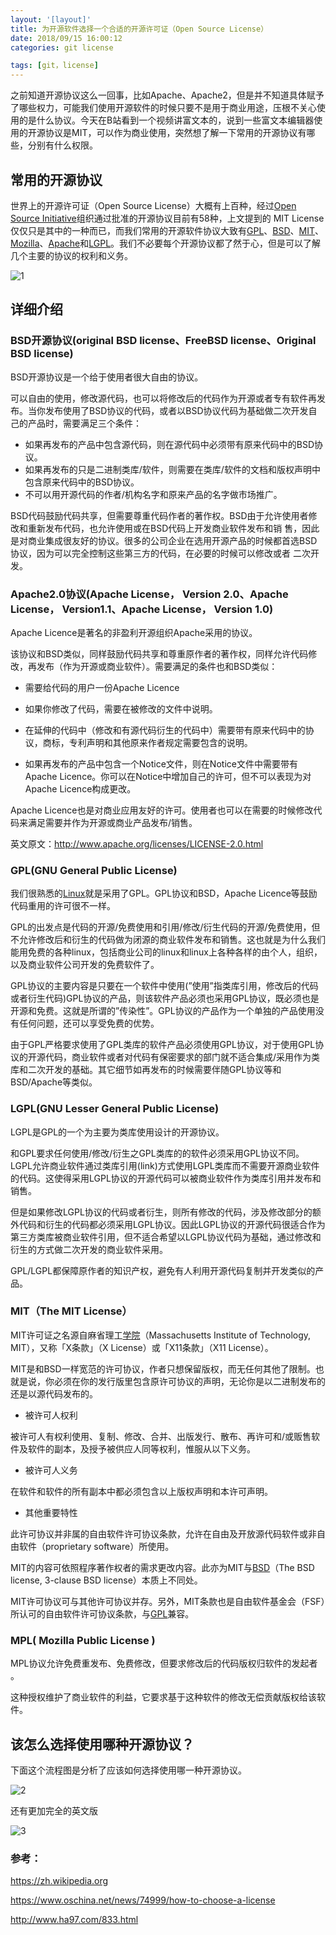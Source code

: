```yaml
---
layout: '[layout]'
title: 为开源软件选择一个合适的开源许可证（Open Source License）
date: 2018/09/15 16:00:12
categories: git license

tags: [git，license]
---
```


之前知道开源协议这么一回事，比如Apache、Apache2，但是并不知道具体赋予了哪些权力，可能我们使用开源软件的时候只要不是用于商业用途，压根不关心使用的是什么协议。今天在B站看到一个视频讲富文本的，说到一些富文本编辑器使用的开源协议是MIT，可以作为商业使用，突然想了解一下常用的开源协议有哪些，分别有什么权限。

## 常用的开源协议

世界上的开源许可证（Open Source License）大概有上百种，经过[Open Source Initiative](http://www.opensource.org/licenses/alphabetical)组织通过批准的开源协议目前有58种，上文提到的 MIT License 仅仅只是其中的一种而已，而我们常用的开源软件协议大致有[GPL](http://www.gnu.org/licenses/gpl.html)、[BSD](http://en.wikipedia.org/wiki/BSD_licenses)、[MIT](http://en.wikipedia.org/wiki/MIT_License)、[Mozilla](http://www.mozilla.org/MPL/)、[Apache](http://www.apache.org/licenses/LICENSE-2.0)和[LGPL](http://www.gnu.org/copyleft/lesser.html)。我们不必要每个开源协议都了然于心，但是可以了解几个主要的协议的权利和义务。

![1](/1.jpg)

## 详细介绍

### BSD开源协议(original BSD license、FreeBSD license、Original BSD license)

BSD开源协议是一个给于使用者很大自由的协议。

可以自由的使用，修改源代码，也可以将修改后的代码作为开源或者专有软件再发布。当你发布使用了BSD协议的代码，或者以BSD协议代码为基础做二次开发自己的产品时，需要满足三个条件：

- 如果再发布的产品中包含源代码，则在源代码中必须带有原来代码中的BSD协议。
- 如果再发布的只是二进制类库/软件，则需要在类库/软件的文档和版权声明中包含原来代码中的BSD协议。
- 不可以用开源代码的作者/机构名字和原来产品的名字做市场推广。

BSD代码鼓励代码共享，但需要尊重代码作者的著作权。BSD由于允许使用者修改和重新发布代码，也允许使用或在BSD代码上开发商业软件发布和销 售，因此是对商业集成很友好的协议。很多的公司企业在选用开源产品的时候都首选BSD协议，因为可以完全控制这些第三方的代码，在必要的时候可以修改或者 二次开发。

### Apache2.0协议(Apache License， Version 2.0、Apache License， Version1.1、Apache License， Version 1.0)

Apache Licence是著名的非盈利开源组织Apache采用的协议。

该协议和BSD类似，同样鼓励代码共享和尊重原作者的著作权，同样允许代码修改，再发布（作为开源或商业软件）。需要满足的条件也和BSD类似：

- 需要给代码的用户一份Apache Licence

- 如果你修改了代码，需要在被修改的文件中说明。

- 在延伸的代码中（修改和有源代码衍生的代码中）需要带有原来代码中的协议，商标，专利声明和其他原来作者规定需要包含的说明。

- 如果再发布的产品中包含一个Notice文件，则在Notice文件中需要带有Apache Licence。你可以在Notice中增加自己的许可，但不可以表现为对Apache Licence构成更改。

Apache Licence也是对商业应用友好的许可。使用者也可以在需要的时候修改代码来满足需要并作为开源或商业产品发布/销售。

英文原文：http://www.apache.org/licenses/LICENSE-2.0.html

### GPL(GNU General Public License)

我们很熟悉的[Linux](https://www.linuxprobe.com/)就是采用了GPL。GPL协议和BSD，Apache Licence等鼓励代码重用的许可很不一样。

GPL的出发点是代码的开源/免费使用和引用/修改/衍生代码的开源/免费使用，但不允许修改后和衍生的代码做为闭源的商业软件发布和销售。这也就是为什么我们能用免费的各种linux，包括商业公司的linux和linux上各种各样的由个人，组织，以及商业软件公司开发的免费软件了。

GPL协议的主要内容是只要在一个软件中使用(”使用”指类库引用，修改后的代码或者衍生代码)GPL协议的产品，则该软件产品必须也采用GPL协议，既必须也是开源和免费。这就是所谓的”传染性”。GPL协议的产品作为一个单独的产品使用没有任何问题，还可以享受免费的优势。

由于GPL严格要求使用了GPL类库的软件产品必须使用GPL协议，对于使用GPL协议的开源代码，商业软件或者对代码有保密要求的部门就不适合集成/采用作为类库和二次开发的基础。其它细节如再发布的时候需要伴随GPL协议等和BSD/Apache等类似。

### LGPL(GNU Lesser General Public License)

LGPL是GPL的一个为主要为类库使用设计的开源协议。

和GPL要求任何使用/修改/衍生之GPL类库的的软件必须采用GPL协议不同。LGPL允许商业软件通过类库引用(link)方式使用LGPL类库而不需要开源商业软件的代码。这使得采用LGPL协议的开源代码可以被商业软件作为类库引用并发布和销售。

但是如果修改LGPL协议的代码或者衍生，则所有修改的代码，涉及修改部分的额外代码和衍生的代码都必须采用LGPL协议。因此LGPL协议的开源代码很适合作为第三方类库被商业软件引用，但不适合希望以LGPL协议代码为基础，通过修改和衍生的方式做二次开发的商业软件采用。

GPL/LGPL都保障原作者的知识产权，避免有人利用开源代码复制并开发类似的产品。

### MIT（The MIT License）

MIT许可证之名源自麻省理工[学院](https://baike.baidu.com/item/%E5%AD%A6%E9%99%A2/999322)（Massachusetts Institute of Technology, MIT），又称「X条款」（X License）或「X11条款」（X11 License）。

MIT是和BSD一样宽范的许可协议，作者只想保留版权，而无任何其他了限制。也就是说，你必须在你的发行版里包含原许可协议的声明，无论你是以二进制发布的还是以源代码发布的。

- 被许可人权利

被许可人有权利使用、复制、修改、合并、出版发行、散布、再许可和/或贩售软件及软件的副本，及授予被供应人同等权利，惟服从以下义务。

- 被许可人义务

在软件和软件的所有副本中都必须包含以上版权声明和本许可声明。

- 其他重要特性

此许可协议并非属的自由软件许可协议条款，允许在自由及开放源代码软件或非自由软件（proprietary software）所使用。

MIT的内容可依照程序著作权者的需求更改内容。此亦为MIT与[BSD](https://zh.wikipedia.org/wiki/BSD_license)（The BSD license, 3-clause BSD license）本质上不同处。

MIT许可协议可与其他许可协议并存。另外，MIT条款也是自由软件基金会（FSF）所认可的自由软件许可协议条款，与[GPL](https://zh.wikipedia.org/wiki/GPL)兼容。

### MPL( Mozilla Public License  )

MPL协议允许免费重发布、免费修改，但要求修改后的代码版权归软件的发起者 。

这种授权维护了商业软件的利益，它要求基于这种软件的修改无偿贡献版权给该软件。



## 该怎么选择使用哪种开源协议？

下面这个流程图是分析了应该如何选择使用哪一种开源协议。

![2](/2.png)

还有更加完全的英文版

![3](/3.png)



### 参考：

https://zh.wikipedia.org

https://www.oschina.net/news/74999/how-to-choose-a-license

http://www.ha97.com/833.html

